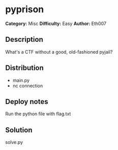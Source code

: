 # pyprison
**Category:** Misc
**Difficulty:** Easy
**Author:** Eth007

## Description

What's a CTF without a good, old-fashioned pyjail?

## Distribution

- main.py
- nc connection

## Deploy notes

Run the python file with flag.txt

## Solution

solve.py

